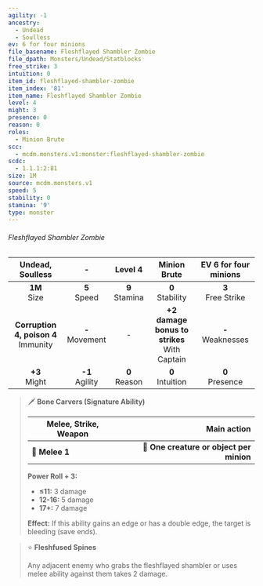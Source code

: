 ```yaml
---
agility: -1
ancestry:
  - Undead
  - Soulless
ev: 6 for four minions
file_basename: Fleshflayed Shambler Zombie
file_dpath: Monsters/Undead/Statblocks
free_strike: 3
intuition: 0
item_id: fleshflayed-shambler-zombie
item_index: '81'
item_name: Fleshflayed Shambler Zombie
level: 4
might: 3
presence: 0
reason: 0
roles:
  - Minion Brute
scc:
  - mcdm.monsters.v1:monster:fleshflayed-shambler-zombie
scdc:
  - 1.1.1:2:81
size: 1M
source: mcdm.monsters.v1
speed: 5
stability: 0
stamina: '9'
type: monster
---
```


###### Fleshflayed Shambler Zombie

|             Undead, Soulless             |          -          |      Level 4       |                   Minion Brute                   | EV 6 for four minions  |
| :--------------------------------------: | :-----------------: | :----------------: | :----------------------------------------------: | :--------------------: |
|             **1M**<br/> Size             |  **5**<br/> Speed   | **9**<br/> Stamina |               **0**<br/> Stability               | **3**<br/> Free Strike |
| **Corruption 4, poison 4**<br/> Immunity | **-**<br/> Movement |         -          | **+2 damage bonus to strikes**<br/> With Captain | **-**<br/> Weaknesses  |
|            **+3**<br/> Might             | **-1**<br/> Agility | **0**<br/> Reason  |               **0**<br/> Intuition               |  **0**<br/> Presence   |

<!-- -->
> 🗡 **Bone Carvers (Signature Ability)**
>
> | **Melee, Strike, Weapon** |                          **Main action** |
> | ------------------------- | ---------------------------------------: |
> | **📏 Melee 1**            | **🎯 One creature or object per minion** |
>
> **Power Roll + 3:**
>
> - **≤11:** 3 damage
> - **12-16:** 5 damage
> - **17+:** 7 damage
>
> **Effect:** If this ability gains an edge or has a double edge, the target is bleeding (save ends).

<!-- -->
> ⭐️ **Fleshfused Spines**
>
> Any adjacent enemy who grabs the fleshflayed shambler or uses melee ability against them takes 2 damage.
